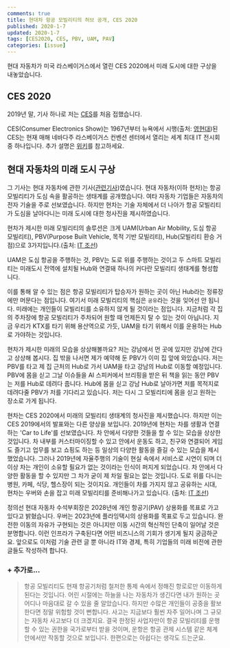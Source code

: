 ```yaml
---
comments: true
title: 현대차 항공 모빌리티의 허브 공개, CES 2020
published: 2020-1-7
updated: 2020-1-7
tags: [CES2020, CES, PBV, UAM, PAV]
categories: [issue]
---
```


현대 자동차가 미국 라스베이거스에서 열린 CES 2020에서 미래 도시에 대한 구상을 내놓았습니다.



## CES 2020

2019년 말, 기사 하나로 저는 [CES](https://www.ces.tech/)를 처음 접했습니다.

CES(Consumer Electronics Show)는 1967년부터 뉴욕에서 시행(출처: [영현대](http://young.hyundai.com/hyundai/special/detail.do?seq=17671))된 CES는 현재 매해 네바다주 라스베이거스 컨벤션 센터에서 열리는 세계 최대 IT 전시회 중 하나입니다. 추가 설명은 [위키]([https://ko.wikipedia.org/wiki/%EC%86%8C%EB%B9%84%EC%9E%90_%EA%B0%80%EC%A0%84_%EC%A0%84%EC%8B%9C%ED%9A%8C](https://ko.wikipedia.org/wiki/소비자_가전_전시회))를 참고하세요.



## 현대 자동차의 미래 도시 구상

그 기사는 현대 자동차에 관한 기사([관련기사](http://www.etoday.co.kr/news/view/1841897))였습니다. 현대 자동차(이하 현차)는 항공 모빌리티가 도심 속을 활공하는 생태계를 공개했습니다. 여타 자동차 기업들은 자동차의 전자 기술을 주로 선보였습니다. 하지만 현차는 기술 자체에서 더 나아가 항공 모빌리티가 도심을 날아다니는 미래 도시에 대한 청사진을 제시하였습니다.

현차가 제시한 미래 모빌리티의 솔루션은 크게 UAM(Urban Air Mobility, 도심 항공 모빌리티), PBV(Purpose Built Vehicle, 목적 기반 모빌리티), Hub(모빌리티 환승 거점)으로 3가지입니다.(출처: [IT 조선](http://it.chosun.com/site/data/html_dir/2020/01/07/2020010701355.html))

UAM은 도심 항공을 주행하는 것, PBV는 도로 위를 주행하는 것이고 두 스마트 모빌리티는 미래도시 전역에 설치될 Hub와 연결돼 하나의 커다란 모빌리티 생태계를 형성합니다.

이를 통해 알 수 있는 점은 항공 모빌리티가 탑승자가 원하는 곳이 아닌 Hub라는 정류장에만 머문다는 점입니다. 여기서 미래 모빌리티의 핵심은 `공유`라는 것을 잊어선 안 됩니다. 미래에는 개인들이 모빌리티를 소유하지 않게 될 것이라는 점입니다. 지금처럼 각 집의 주차장에 항공 모빌리티가 주차되어 원할 때 언제든지 탈 수 있는 것이 아닙니다. 지금 우리가 KTX를 타기 위해 용산역으로 가듯, UAM을 타기 위해서 이를 운용하는 Hub로 가야하는 것입니다. 

현차가 제시한 미래의 모습을 상상해볼까요? 저는 강남에서 먼 곳에 있지만 강남에 간다고 상상해 봅시다. 집 밖을 나서면 제가 예약해 둔 PBV가 이미 집 앞에 와있습니다. 저는 PBV를 타고 제 집 근처의 Hub로 가서 UAM을 타고 강남의 Hub로 이동할 예정입니다. PBV에 몸을 싣고 그날 이슈들을 AI 스피커에서 브리핑을 받은 뒤 책을 읽는 동안 PBV는 저를 Hub로 데려다 줍니다. Hub에 몸을 싣고 강남 Hub로 날아가면 저를 목적지로 데려다줄 PBV가 저를 기다리고 있습니다. 저는 다시 그 모빌리티에 몸을 싣고 원하는 장소로 가게 됩니다.

현차는 CES 2020에서 미래의 모빌리티 생태계의 청사진을 제시했습니다. 하지만 이는 CES 2019에서의 발표와는 다른 양상을 보입니다. 2019년에 현차는 차를 생활과 연결하는 'Car to Life'를 선보였습니다. 차 안에서 다양한 것들을 할 수 있는 모습을 상상한 것입니다. 차 내부를 커스터마이징할 수 있고 안에서 운동도 하고, 친구와 연결되어 게임도 즐기고 업무를 보고 쇼핑도 하는 등 일상의 다양한 활동을 즐길 수 있는 모습을 제시했었습니다. 그러나 2019년에 자율주행의 기술이 현실 속에서 서비스로 시연이 되며 더이상 차는 개인이 소유할 필요가 없는 것이라는 인식이 퍼지게 되었습니다. 차 안에서 다양한 활동을 할 수 있지만 그 차가 굳이 제 차일 필요는 없는 것입니다. 도로 위를 다니는 병원, 카페, 식당, 헬스장이 되는 것이지요. 개인들이 차를 가지지 않고 공유하는 시대, 현차는 우버와 손을 잡고 미래 모빌리티를 준비해나가고 있습니다. (출처: [IT 조선](https://biz.chosun.com/site/data/html_dir/2020/01/07/2020010700379.html))

정의선 현대 자동차 수석부회장은 2028년에 개인 항공기(PAV) 상용화를 목표로 가고 있다고 밝혔습니다. 우버는 2023년에 플라잉택시의 상용화를 목표로 두고 있습니다. 완전한 이동의 자유가 구현되는 것은 아니지만 이동 시간의 혁신적인 단축이 일어날 것은 분명합니다. 이런 인프라가 구축된다면 어떤 비즈니스의 기회가 생기게 될지 궁금하군요. 앞으로도 이처럼 기술 관련 글 뿐 아니라 IT와 경제, 특히 기업들의 미래 비전에 관한 글들도 작성하려 합니다.



### + 추가로...

> 항공 모빌리티도 현재 항공기처럼 철저한 통제 속에서 정해진 항로로만 이동하게 된다는 것입니다. 어린 시절에는 하늘을 나는 자동차가 생긴다면 내가 원하는 곳 어디나 마음대로 갈 수 있을 줄 알았습니다. 하지만 수많은 개인들이 공중을 활보한다면 정말 위험할 것이 뻔합니다. 사고는 지금보다 훨씬 자주 일어나며 그 규모는 자동차 사고보다 더 크겠지요. 결국 한정된 사업자만이 항공 모빌리티를 운행할 수 있는 권한을 국가로부터 받을 것이며, 운항은 항공 관제 시스템 같은 체계 안에서만 작동할 것으로 보입니다. 한편으로는 아쉽다는 생각도 드는군요.
